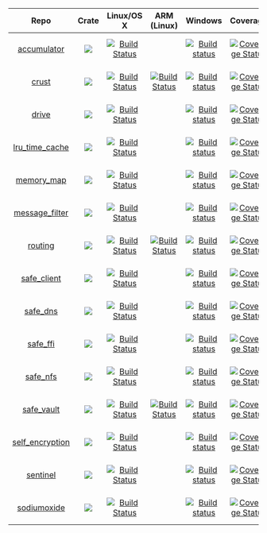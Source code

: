 | Repo                                                           | Crate                                                                                                      | Linux/OS X                                                                                                                          | ARM (Linux)                                                                                                                                                             | Windows                                                                                                                                                                           | Coverage                                                                                                                                                                             | Issues                                                                                                                                          |
|:--------------------------------------------------------------:|:----------------------------------------------------------------------------------------------------------:|:-----------------------------------------------------------------------------------------------------------------------------------:|:-----------------------------------------------------------------------------------------------------------------------------------------------------------------------:|:---------------------------------------------------------------------------------------------------------------------------------------------------------------------------------:|:------------------------------------------------------------------------------------------------------------------------------------------------------------------------------------:|:-----------------------------------------------------------------------------------------------------------------------------------------------:|
| [accumulator](https://github.com/maidsafe/accumulator)         | [![](http://meritbadge.herokuapp.com/accumulator)](https://crates.io/crates/accumulator)                   | [![Build Status](https://travis-ci.org/maidsafe/accumulator.svg?branch=master)](https://travis-ci.org/maidsafe/accumulator)         |                                                                                                                                                                         | [![Build status](https://ci.appveyor.com/api/projects/status/1imtexgsshnpxnvn/branch/master?svg=true)](https://ci.appveyor.com/project/MaidSafe-QA/accumulator/branch/master)     | [![Coverage Status](https://coveralls.io/repos/maidsafe/accumulator/badge.svg?branch=master&service=github)](https://coveralls.io/github/maidsafe/accumulator?branch=master)         | [![Stories in Ready](https://badge.waffle.io/maidsafe/accumulator.png?label=ready&title=Ready)](https://waffle.io/maidsafe/accumulator)         |
| [crust](https://github.com/maidsafe/crust)                     | [![](http://meritbadge.herokuapp.com/crust)](https://crates.io/crates/crust)                               | [![Build Status](https://travis-ci.org/maidsafe/crust.svg?branch=master)](https://travis-ci.org/maidsafe/crust)                     | [![Build Status](http://ci.maidsafe.net:8080/buildStatus/icon?job=crust_arm_status_badge)](http://ci.maidsafe.net:8080/job/crust_arm_status_badge/)                     | [![Build status](https://ci.appveyor.com/api/projects/status/ajw6ab26p86jdac4/branch/master?svg=true)](https://ci.appveyor.com/project/MaidSafe-QA/crust/branch/master)           | [![Coverage Status](https://coveralls.io/repos/maidsafe/crust/badge.svg?branch=master&service=github)](https://coveralls.io/github/maidsafe/crust?branch=master)                     | [![Stories in Ready](https://badge.waffle.io/maidsafe/crust.png?label=ready&title=Ready)](https://waffle.io/maidsafe/crust)                     |
| [drive](https://github.com/maidsafe/drive)                     | [![](http://meritbadge.herokuapp.com/drive)](https://crates.io/crates/drive)                               | [![Build Status](https://travis-ci.org/maidsafe/drive.svg?branch=master)](https://travis-ci.org/maidsafe/drive)                     |                                                                                                                                                                         | [![Build status](https://ci.appveyor.com/api/projects/status/so3q2w6g8vey2avl/branch/master?svg=true)](https://ci.appveyor.com/project/MaidSafe-QA/drive/branch/master)           | [![Coverage Status](https://coveralls.io/repos/maidsafe/drive/badge.svg?branch=master&service=github)](https://coveralls.io/github/maidsafe/drive?branch=master)                     | [![Stories in Ready](https://badge.waffle.io/maidsafe/drive.png?label=ready&title=Ready)](https://waffle.io/maidsafe/drive)                     |
| [lru_time_cache](https://github.com/maidsafe/lru_time_cache)   | [![](http://meritbadge.herokuapp.com/lru_time_cache)](https://crates.io/crates/lru_time_cache)             | [![Build Status](https://travis-ci.org/maidsafe/lru_time_cache.svg?branch=master)](https://travis-ci.org/maidsafe/lru_time_cache)   |                                                                                                                                                                         | [![Build status](https://ci.appveyor.com/api/projects/status/15km1vxtg83qgvb5/branch/master?svg=true)](https://ci.appveyor.com/project/MaidSafe-QA/lru-time-cache/branch/master)  | [![Coverage Status](https://coveralls.io/repos/maidsafe/lru_time_cache/badge.svg?branch=master&service=github)](https://coveralls.io/github/maidsafe/lru_time_cache?branch=master)   | [![Stories in Ready](https://badge.waffle.io/maidsafe/lru_time_cache.png?label=ready&title=Ready)](https://waffle.io/maidsafe/lru_time_cache)   |
| [memory_map](https://github.com/maidsafe/memory_map)           | [![](http://meritbadge.herokuapp.com/memory_map)](https://crates.io/crates/memory_map)                     | [![Build Status](https://travis-ci.org/maidsafe/memory_map.svg?branch=master)](https://travis-ci.org/maidsafe/memory_map)           |                                                                                                                                                                         | [![Build status](https://ci.appveyor.com/api/projects/status/8d5pheadfx7ek0hd/branch/master?svg=true)](https://ci.appveyor.com/project/MaidSafe-QA/memory-map/branch/master)      | [![Coverage Status](https://coveralls.io/repos/maidsafe/memory_map/badge.svg?branch=master&service=github)](https://coveralls.io/github/maidsafe/memory_map?branch=master)           | [![Stories in Ready](https://badge.waffle.io/maidsafe/memory_map.png?label=ready&title=Ready)](https://waffle.io/maidsafe/memory_map)           |
| [message_filter](https://github.com/maidsafe/message_filter)   | [![](http://meritbadge.herokuapp.com/message_filter)](https://crates.io/crates/message_filter)             | [![Build Status](https://travis-ci.org/maidsafe/message_filter.svg?branch=master)](https://travis-ci.org/maidsafe/message_filter)   |                                                                                                                                                                         | [![Build status](https://ci.appveyor.com/api/projects/status/433nw77iac2cjo9r/branch/master?svg=true)](https://ci.appveyor.com/project/MaidSafe-QA/message-filter/branch/master)  | [![Coverage Status](https://coveralls.io/repos/maidsafe/message_filter/badge.svg?branch=master&service=github)](https://coveralls.io/github/maidsafe/message_filter?branch=master)   | [![Stories in Ready](https://badge.waffle.io/maidsafe/message_filter.png?label=ready&title=Ready)](https://waffle.io/maidsafe/message_filter)   |
| [routing](https://github.com/maidsafe/routing)                 | [![](http://meritbadge.herokuapp.com/routing)](https://crates.io/crates/routing)                           | [![Build Status](https://travis-ci.org/maidsafe/routing.svg?branch=master)](https://travis-ci.org/maidsafe/routing)                 | [![Build Status](http://ci.maidsafe.net:8080/buildStatus/icon?job=routing_arm_status_badge)](http://ci.maidsafe.net:8080/job/routing_arm_status_badge/)                 | [![Build status](https://ci.appveyor.com/api/projects/status/2w1joqd2h64o4xrh/branch/master?svg=true)](https://ci.appveyor.com/project/MaidSafe-QA/routing/branch/master)         | [![Coverage Status](https://coveralls.io/repos/maidsafe/routing/badge.svg?branch=master&service=github)](https://coveralls.io/github/maidsafe/routing?branch=master)                 | [![Stories in Ready](https://badge.waffle.io/maidsafe/routing.png?label=ready&title=Ready)](https://waffle.io/maidsafe/routing)                 |
| [safe_client](https://github.com/maidsafe/safe_client)         | [![](http://meritbadge.herokuapp.com/safe_client)](https://crates.io/crates/safe_client)                   | [![Build Status](https://travis-ci.org/maidsafe/safe_client.svg?branch=master)](https://travis-ci.org/maidsafe/safe_client)         |                                                                                                                                                                         | [![Build status](https://ci.appveyor.com/api/projects/status/pqjc5v2ww7k0qx88/branch/master?svg=true)](https://ci.appveyor.com/project/MaidSafe-QA/safe-client/branch/master)     | [![Coverage Status](https://coveralls.io/repos/maidsafe/safe_client/badge.svg?branch=master&service=github)](https://coveralls.io/github/maidsafe/safe_client?branch=master)         | [![Stories in Ready](https://badge.waffle.io/maidsafe/safe_client.png?label=ready&title=Ready)](https://waffle.io/maidsafe/safe_client)         |
| [safe_dns](https://github.com/maidsafe/safe_dns)               | [![](http://meritbadge.herokuapp.com/safe_dns)](https://crates.io/crates/safe_dns)                         | [![Build Status](https://travis-ci.org/maidsafe/safe_dns.svg?branch=master)](https://travis-ci.org/maidsafe/safe_dns)               |                                                                                                                                                                         | [![Build status](https://ci.appveyor.com/api/projects/status/eig27xveg95e6ct6/branch/master?svg=true)](https://ci.appveyor.com/project/MaidSafe-QA/safe-dns/branch/master)        | [![Coverage Status](https://coveralls.io/repos/maidsafe/safe_dns/badge.svg?branch=master&service=github)](https://coveralls.io/github/maidsafe/safe_dns?branch=master)               | [![Stories in Ready](https://badge.waffle.io/maidsafe/safe_dns.png?label=ready&title=Ready)](https://waffle.io/maidsafe/safe_dns)               |
| [safe_ffi](https://github.com/maidsafe/safe_ffi)               | [![](http://meritbadge.herokuapp.com/safe_ffi)](https://crates.io/crates/safe_ffi)                         | [![Build Status](https://travis-ci.org/maidsafe/safe_ffi.svg?branch=master)](https://travis-ci.org/maidsafe/safe_ffi)               |                                                                                                                                                                         | [![Build status](https://ci.appveyor.com/api/projects/status/5nqc5h06v3vsp2ad/branch/master?svg=true)](https://ci.appveyor.com/project/MaidSafe-QA/safe-ffi/branch/master)        | [![Coverage Status](https://coveralls.io/repos/maidsafe/safe_ffi/badge.svg?branch=master&service=github)](https://coveralls.io/github/maidsafe/safe_ffi?branch=master)               | [![Stories in Ready](https://badge.waffle.io/maidsafe/safe_ffi.png?label=ready&title=Ready)](https://waffle.io/maidsafe/safe_ffi)               |
| [safe_nfs](https://github.com/maidsafe/safe_nfs)               | [![](http://meritbadge.herokuapp.com/safe_nfs)](https://crates.io/crates/safe_nfs)                         | [![Build Status](https://travis-ci.org/maidsafe/safe_nfs.svg?branch=master)](https://travis-ci.org/maidsafe/safe_nfs)               |                                                                                                                                                                         | [![Build status](https://ci.appveyor.com/api/projects/status/tg0kg4bnkyh6lm48/branch/master?svg=true)](https://ci.appveyor.com/project/MaidSafe-QA/safe-nfs/branch/master)        | [![Coverage Status](https://coveralls.io/repos/maidsafe/safe_nfs/badge.svg?branch=master&service=github)](https://coveralls.io/github/maidsafe/safe_nfs?branch=master)               | [![Stories in Ready](https://badge.waffle.io/maidsafe/safe_nfs.png?label=ready&title=Ready)](https://waffle.io/maidsafe/safe_nfs)               |
| [safe_vault](https://github.com/maidsafe/safe_vault)           | [![](http://meritbadge.herokuapp.com/safe_vault)](https://crates.io/crates/safe_vault)                     | [![Build Status](https://travis-ci.org/maidsafe/safe_vault.svg?branch=master)](https://travis-ci.org/maidsafe/safe_vault)           | [![Build Status](http://ci.maidsafe.net:8080/buildStatus/icon?job=safe_vault_arm_status_badge)](http://ci.maidsafe.net:8080/job/safe_vault_arm_status_badge/)           | [![Build status](https://ci.appveyor.com/api/projects/status/ohu678c6ufw8b2bn/branch/master?svg=true)](https://ci.appveyor.com/project/MaidSafe-QA/safe-vault/branch/master)      | [![Coverage Status](https://coveralls.io/repos/maidsafe/safe_vault/badge.svg?branch=master&service=github)](https://coveralls.io/github/maidsafe/safe_vault?branch=master)           | [![Stories in Ready](https://badge.waffle.io/maidsafe/safe_vault.png?label=ready&title=Ready)](https://waffle.io/maidsafe/safe_vault)           |
| [self_encryption](https://github.com/maidsafe/self_encryption) | [![](http://meritbadge.herokuapp.com/self_encryption)](https://crates.io/crates/self_encryption)           | [![Build Status](https://travis-ci.org/maidsafe/self_encryption.svg?branch=master)](https://travis-ci.org/maidsafe/self_encryption) |                                                                                                                                                                         | [![Build status](https://ci.appveyor.com/api/projects/status/htljxqrosx1i237s/branch/master?svg=true)](https://ci.appveyor.com/project/MaidSafe-QA/self-encryption/branch/master) | [![Coverage Status](https://coveralls.io/repos/maidsafe/self_encryption/badge.svg?branch=master&service=github)](https://coveralls.io/github/maidsafe/self_encryption?branch=master) | [![Stories in Ready](https://badge.waffle.io/maidsafe/self_encryption.png?label=ready&title=Ready)](https://waffle.io/maidsafe/self_encryption) |
| [sentinel](https://github.com/maidsafe/sentinel)               | [![](http://meritbadge.herokuapp.com/sentinel)](https://crates.io/crates/sentinel)                         | [![Build Status](https://travis-ci.org/maidsafe/sentinel.svg?branch=master)](https://travis-ci.org/maidsafe/sentinel)               |                                                                                                                                                                         | [![Build status](https://ci.appveyor.com/api/projects/status/8k0rwy0miac09p1b/branch/master?svg=true)](https://ci.appveyor.com/project/MaidSafe-QA/sentinel/branch/master)        | [![Coverage Status](https://coveralls.io/repos/maidsafe/sentinel/badge.svg?branch=master&service=github)](https://coveralls.io/github/maidsafe/sentinel?branch=master)               | [![Stories in Ready](https://badge.waffle.io/maidsafe/sentinel.png?label=ready&title=Ready)](https://waffle.io/maidsafe/sentinel)               |
| [sodiumoxide](https://github.com/maidsafe/sodiumoxide)         | [![](http://meritbadge.herokuapp.com/maidsafe_sodiumoxide)](https://crates.io/crates/maidsafe_sodiumoxide) | [![Build Status](https://travis-ci.org/maidsafe/sodiumoxide.svg?branch=master)](https://travis-ci.org/maidsafe/sodiumoxide)         |                                                                                                                                                                         | [![Build status](https://ci.appveyor.com/api/projects/status/5sbhddg2x2ncg10v/branch/master?svg=true)](https://ci.appveyor.com/project/MaidSafe-QA/sodiumoxide/branch/master)     | [![Coverage Status](https://coveralls.io/repos/maidsafe/sodiumoxide/badge.svg?branch=master&service=github)](https://coveralls.io/github/maidsafe/sodiumoxide?branch=master)         | [![Stories in Ready](https://badge.waffle.io/maidsafe/sodiumoxide.png?label=ready&title=Ready)](https://waffle.io/maidsafe/sodiumoxide)         |

